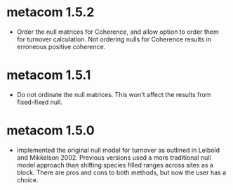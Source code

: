 metacom 1.5.2
==============

* Order the null matrices for Coherence, and allow option to order them for turnover calculation. Not ordering nulls for Coherence results in erroneous positive coherence.


metacom 1.5.1
==============

* Do not ordinate the null matrices. This won't affect the results from fixed-fixed null.



metacom 1.5.0
==============

* Implemented the original null model for turnover as outlined in Leibold and Mikkelson 2002. Previous versions used a more traditional null model approach than shifting species filled ranges across sites as a block. There are pros and cons to both methods, but now the user has a choice.
